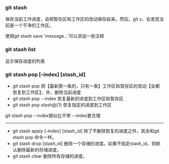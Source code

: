 ### git stash
保存当前工作进度，会把暂存区和工作区的改动保存起来。然后，git s，会发现当前是一个干净的工作区。

使用git stash save 'message...'可以添加一些注释
### git stash list
显示保存进度的列表
### git stash pop [–index] [stash_id]
- git stash pop 把【最新那一条的，只有一条】工作区和暂存区的改动【全都恢复到工作区】，并，删除当前进度
- git stash pop --index 恢复最新的进度到工作区和暂存区
- git stash pop stash@{1} 恢复指定的进度到工作区

git stash pop --index貌似比不带 --index更合理

---
- git stash apply [–index] [stash_id]
除了不删除恢复的进度之外，其余和git stash pop 命令一样。
- git stash drop [stash_id]
删除一个存储的进度。如果不指定stash_id，则默认删除最新的存储进度。
- git stash clear
删除所有存储的进度。